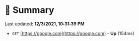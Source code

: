 # 📖 Summary
Last updated: **12/3/2021, 10:31:39 PM**

- `GET` [https://google.com](https://google.com) - **Up** (154ms)
